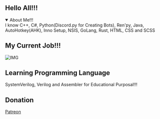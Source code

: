 ## Hello All!!!

  <details open>
<summary>About Me!!!</summary>
I know С++, C#, Python(Discord.py for Creating Bots), Ren'py, Java, AutoHotkey(AHK), Inno Setup, NSIS, GoLang, Rust, HTML, CSS and SCSS


</details>

## My Current Job!!!

![IMG](https://img.shields.io/badge/programmer%20at%20CPP-red?style=for-the-badge&logo=cplusplus)
## Learning Programming Language

SystemVerilog, Verilog and Assembler for Educational Purposal!!!

## Donation

[Patreon](https://patreon.com/riritoninigaya)
